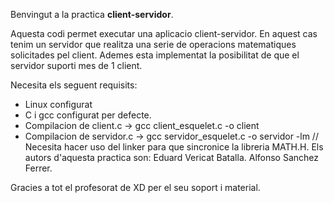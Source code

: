 Benvingut a la practica **client-servidor**. 

Aquesta codi permet executar una aplicacio client-servidor. En aquest cas tenim un servidor que realitza una serie de operacions matematiques solicitades pel client. Ademes esta implementat la posibilitat de que el servidor suporti mes de 1 client. 

Necesita els seguent requisits:
- Linux configurat
- C i gcc configurat per defecte.
- Compilacion de client.c -> gcc client_esquelet.c -o client
- Compilacion de servidor.c -> gcc servidor_esquelet.c -o servidor -lm // Necesita hacer uso del linker para que sincronice la libreria MATH.H.
Els autors d'aquesta practica son:
Eduard Vericat Batalla. 
Alfonso Sanchez Ferrer. 

Gracies a tot el profesorat de XD per el seu soport i material.

